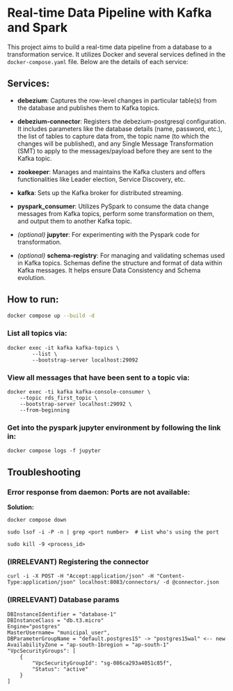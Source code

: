 # Real-time Data Pipeline with Kafka and Spark

This project aims to build a real-time data pipeline from a database to a transformation service. It utilizes Docker and several services defined in the `docker-compose.yaml` file. Below are the details of each service:

## Services:

- **debezium**: Captures the row-level changes in particular table(s) from the database and publishes them to Kafka topics.
  
- **debezium-connector**: Registers the debezium-postgresql configuration. It includes parameters like the database details (name, password, etc.), the list of tables to capture data from, the topic name (to which the changes will be published), and any Single Message Transformation (SMT) to apply to the messages/payload before they are sent to the Kafka topic.

- **zookeeper**: Manages and maintains the Kafka clusters and offers functionalities like Leader election, Service Discovery, etc.

- **kafka**: Sets up the Kafka broker for distributed streaming.

- **pyspark_consumer**: Utilizes PySpark to consume the data change messages from Kafka topics, perform some transformation on them, and output them to another Kafka topic.

- *(optional)* **jupyter**: For experimenting with the Pyspark code for transformation.

- *(optional)* **schema-registry**: For managing and validating schemas used in Kafka topics. Schemas define the structure and format of data within Kafka messages. It helps ensure Data Consistency and Schema evolution.

## How to run:
```bash
docker compose up --build -d
```

### List all topics via:
```
docker exec -it kafka kafka-topics \
        --list \
        --bootstrap-server localhost:29092
```

### View all messages that have been sent to a topic via:
```
docker exec -ti kafka kafka-console-consumer \
    --topic rds_first_topic \
	--bootstrap-server localhost:29092 \
	--from-beginning
```

### Get into the pyspark jupyter environment by following the link in:
```
docker compose logs -f jupyter
```

## Troubleshooting
### Error response from daemon: Ports are not available:
**Solution:**
```
docker compose down
```
```
sudo lsof -i -P -n | grep <port number>  # List who's using the port
```
```
sudo kill -9 <process_id>
```

### (IRRELEVANT) Registering the connector

```
curl -i -X POST -H "Accept:application/json" -H "Content-Type:application/json" localhost:8083/connectors/ -d @connector.json
```

### (IRRELEVANT) Database params
```
DBInstanceIdentifier = "database-1"
DBInstanceClass = "db.t3.micro"
Engine="postgres"
MasterUsername= "municipal_user",
DBParameterGroupName = "default.postgres15" -> "postgres15wal" <-- new
AvailabilityZone = "ap-south-1bregion = "ap-south-1"
"VpcSecurityGroups": [
    {
        "VpcSecurityGroupId": "sg-086ca293a4051c85f",
        "Status": "active"
    }
]
```